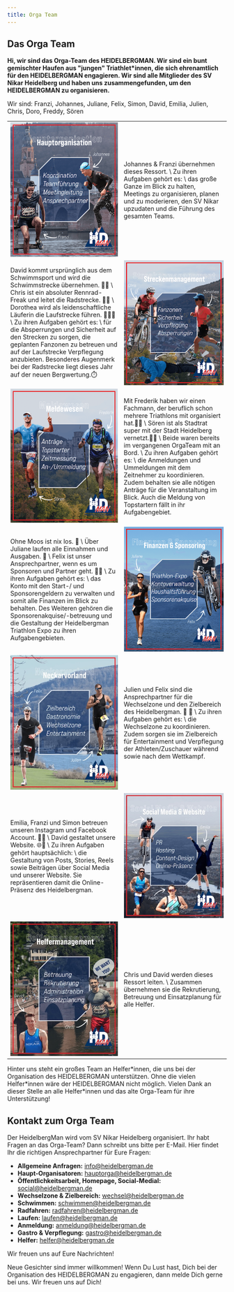 ```yaml
---
title: Orga Team
---
```


<!-- ![Orga Team](/img/banner/OrgaTeam.jpeg) -->

## Das Orga Team

**Hi, wir sind das Orga-Team des HEIDELBERGMAN. Wir sind ein bunt gemischter Haufen aus "jungen" Triathlet\*innen, die sich ehrenamtlich für den HEIDELBERGMAN engagieren. Wir sind alle Mitglieder des SV Nikar Heidelberg und haben uns zusammengefunden, um den HEIDELBERGMAN zu organisieren.**

Wir sind:
Franzi, Johannes, Juliane, Felix, Simon, David, Emilia, Julien, Chris, Doro, Freddy, Sören 


<table style={{ borderCollapse: "collapse", margin: "20px" }}>
    <tr>
        <td style={{ border: "none", padding: "10px", width: "20vw" }}>
            <img src="/img/pages/orga/Hauptorga_postmdpi.png" alt="Hauptorga"  />
        </td>
        <td style={{ border: "none", padding: "10px", width: "20vw" }}>
            Johannes & Franzi übernehmen dieses Ressort. \
            Zu ihren Aufgaben gehört es: \
            das große Ganze im Blick zu halten, Meetings zu organisieren, planen und zu moderieren, den SV Nikar upzudaten und die Führung des gesamten Teams.
        </td>
    </tr>
    <tr>
        <td style={{ border: "none", padding: "10px" }}>
            David kommt ursprünglich aus dem Schwimmsport und wird die Schwimmstrecke übernehmen. 🏊🏻 \
            Chris ist ein absoluter Rennrad-Freak und leitet die Radstrecke. 🚴🏼 \
            Dorothea wird als leidenschaftliche Läuferin die Laufstrecke führen. 🏃🏻‍♀️ \
            Zu ihren Aufgaben gehört es: \
            für die Absperrungen und Sicherheit auf den Strecken zu sorgen, die geplanten Fanzonen zu betreuen und auf der Laufstrecke Verpflegung anzubieten. Besonderes Augenmerk bei der Radstrecke liegt dieses Jahr auf der neuen Bergwertung.⏱️
        </td>
        <td style={{ border: "none", padding: "10px" }}>
            <img src="/img/pages/orga/Strecken_postmdpi.png" alt="Strecken"  />
        </td>
     </tr>
    <tr>
        <td style={{ border: "none", padding: "10px", width: "20vw" }}>
            <img src="/img/pages/orga/Meldewesen_postmdpi.png" alt="Meldewesen"  />
        </td>
        <td style={{ border: "none", padding: "10px", width: "20vw" }}>
            Mit Frederik haben wir einen Fachmann, der beruflich schon mehrere Triathlons mit organisiert hat.💪🏼 \
            Sören ist als Stadtrat super mit der Stadt Heidelberg vernetzt.🤝🏻 \
            Beide waren bereits im vergangenen OrgaTeam mit an Bord. \
            Zu ihren Aufgaben gehört es: \
            die Anmeldungen und Ummeldungen mit dem Zeitnehmer zu koordinieren. Zudem behalten sie alle nötigen Anträge für die Veranstaltung im Blick. Auch die Meldung von Topstartern fällt in ihr Aufgabengebiet.        
        </td>
    </tr>
    <tr>
        <td style={{ border: "none", padding: "10px" }}>
            Ohne Moos ist nix los. 🤑 \
            Über Juliane laufen alle Einnahmen und Ausgaben. 💸 \
            Felix ist unser Ansprechpartner, wenn es um Sponsoren und Partner geht. 🤝🏻 \
            Zu ihren Aufgaben gehört es: \
            das Konto mit den Start-/ und Sponsorengeldern zu verwalten und somit alle Finanzen im Blick zu behalten. Des Weiteren gehören die Sponsorenakquise/-betreuung und die Gestaltung der Heidelbergman Triathlon Expo zu ihren Aufgabengebieten.
        </td>
        <td style={{ border: "none", padding: "10px" }}>
            <img src="/img/pages/orga/Finanzen_1mdpi.png" alt="Finanzen"  />
        </td>
     </tr>
    <tr>
        <td style={{ border: "none", padding: "10px", width: "20vw" }}>
            <img src="/img/pages/orga/neckarvorland-2mdpi.jpg" alt="Neckarvorland"  />
        </td>
        <td style={{ border: "none", padding: "10px", width: "20vw" }}>
            Julien und Felix sind die Ansprechpartner für die Wechselzone und den Zielbereich des Heidelbergman. 🔁 🏁 \
            Zu ihren Aufgaben gehört es: \
            die Wechselzone zu koordinieren. Zudem sorgen sie im Zielbereich für Entertainment und Verpflegung der Athleten/Zuschauer während sowie nach dem Wettkampf.         
        </td>
    </tr>
    <tr>
        <td style={{ border: "none", padding: "10px" }}>
            Emilia, Franzi und Simon betreuen unseren Instagram und Facebook Account. 🤳🏼 \
            David gestaltet unsere Website. 🌐🛜 \
            Zu ihren Aufgaben gehört hauptsächlich: \
            die Gestaltung von Posts, Stories, Reels sowie Beiträgen über Social Media und unserer Website. Sie repräsentieren damit die Online-Präsenz des Heidelbergman.
        </td>
        <td style={{ border: "none", padding: "10px" }}>
            <img src="/img/pages/orga/socialmediamdpi.jpg" alt="Socialmedia"  />
        </td>
     </tr>
    <tr>
        <td style={{ border: "none", padding: "10px", width: "20vw" }}>
            <img src="/img/pages/orga/helfermanagement-1mdpi.jpg" alt="Helfermanagement"  />
        </td>
        <td style={{ border: "none", padding: "10px", width: "20vw" }}>
           Chris und David werden dieses Ressort leiten. \
           Zusammen übernehmen sie die Rekrutierung, Betreuung und Einsatzplanung für alle Helfer.        
        </td>
    </tr>
</table>


Hinter uns steht ein großes Team an Helfer\*innen, die uns bei der Organisation des HEIDELBERGMAN unterstützen. Ohne die vielen Helfer\*innen wäre der HEIDELBERGMAN nicht möglich. Vielen Dank an dieser Stelle an alle Helfer\*innen und das alte Orga-Team für ihre Unterstützung!

## Kontakt zum Orga Team

Der HeidelbergMan wird vom SV Nikar Heidelberg organisiert. Ihr habt Fragen an das Orga-Team? Dann schreibt uns bitte per E-Mail. Hier findet Ihr die richtigen Ansprechpartner für Eure Fragen:

- **Allgemeine Anfragen:** [info@heidelbergman.de](mailto:info@heidelbergman.de)
- **Haupt-Organisatoren:** [hauptorga@heidelbergman.de](mailto:hauptorga@heidelbergman.de)
- **Öffentlichkeitsarbeit, Homepage, Social-Medial:** [social@heidelbergman.de](mailto:social@heidelbergman.de)
- **Wechselzone & Zielbereich:** [wechsel@heidelbergman.de](mailto:wechsel@heidelbergman.de)
- **Schwimmen:** [schwimmen@heidelbergman.de](mailto:schwimmen@heidelbergman.de)
- **Radfahren:** [radfahren@heidelbergman.de](mailto:radfahren@heidelbergman.de)
- **Laufen:** [laufen@heidelbergman.de](mailto:laufen@heidelbergman.de)
- **Anmeldung:** [anmeldung@heidelbergman.de](mailto:anmeldung@heidelbergman.de)
- **Gastro & Verpflegung:** [gastro@heidelbergman.de](mailto:gastro@heidelbergman.de)
- **Helfer:** [helfer@heidelbergman.de](mailto:helfer@heidelbergman.de)

Wir freuen uns auf Eure Nachrichten!

Neue Gesichter sind immer willkommen! Wenn Du Lust hast, Dich bei der Organisation des HEIDELBERGMAN zu engagieren, dann melde Dich gerne bei uns. Wir freuen uns auf Dich!

<!-- ## Rennleitung

-

## Sponsoring

-

## Finanzen

-

## Meldewesen

-

## Top-Starter

-

## Schwimmstrecke

-

## Radstrecke

-

## Laufstrecke

-

## Wechselzone/Triathlonmesse

-

## Zielbereich

-

## Gastronomie

-

## Helfermanagement

-

## Liga

-

## Homepage

-

## Social Media

- -->
